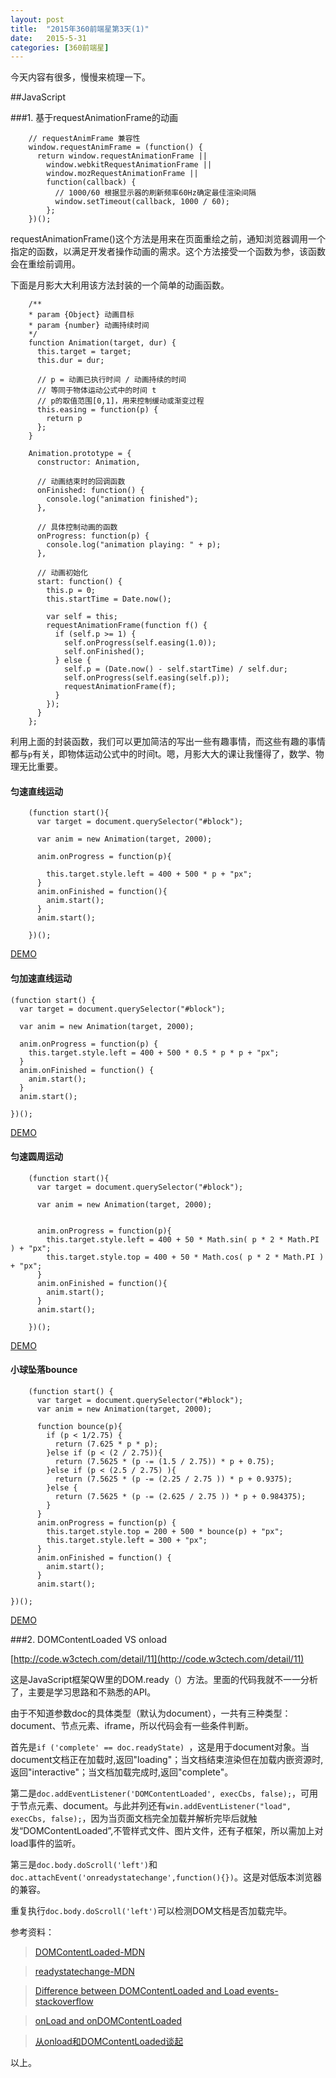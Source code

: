 ```yaml
---
layout: post
title:  "2015年360前端星第3天(1)"
date:   2015-5-31
categories: [360前端星]
---
```


今天内容有很多，慢慢来梳理一下。

##JavaScript

###1. 基于requestAnimationFrame的动画

		// requestAnimFrame 兼容性
	    window.requestAnimFrame = (function() {
	      return window.requestAnimationFrame ||
	        window.webkitRequestAnimationFrame ||
	        window.mozRequestAnimationFrame ||
	        function(callback) {
	          // 1000/60 根据显示器的刷新频率60Hz确定最佳渲染间隔
	          window.setTimeout(callback, 1000 / 60);
	        };
	    })();
	
requestAnimationFrame()这个方法是用来在页面重绘之前，通知浏览器调用一个指定的函数，以满足开发者操作动画的需求。这个方法接受一个函数为参，该函数会在重绘前调用。

下面是月影大大利用该方法封装的一个简单的动画函数。
		
		
	    /**
	    * param {Object} 动画目标
	    * param {number} 动画持续时间
	    */
	    function Animation(target, dur) {
	      this.target = target;
	      this.dur = dur;
	
	      // p = 动画已执行时间 / 动画持续的时间
		  // 等同于物体运动公式中的时间 t
		  // p的取值范围[0,1]，用来控制缓动或渐变过程
	      this.easing = function(p) {
	        return p
	      };
	    }
	
	    Animation.prototype = {
	      constructor: Animation,
	
	      // 动画结束时的回调函数
	      onFinished: function() {
	        console.log("animation finished");
	      },
	
	      // 具体控制动画的函数
	      onProgress: function(p) {
	        console.log("animation playing: " + p);
	      },
	
	      // 动画初始化
	      start: function() {
	        this.p = 0;
	        this.startTime = Date.now();
	
	        var self = this;
	        requestAnimationFrame(function f() {
	          if (self.p >= 1) {
	            self.onProgress(self.easing(1.0));
	            self.onFinished();
	          } else {
	            self.p = (Date.now() - self.startTime) / self.dur;
	            self.onProgress(self.easing(self.p));
	            requestAnimationFrame(f);
	          }
	        });
	      }
	    };
	
利用上面的封装函数，我们可以更加简洁的写出一些有趣事情，而这些有趣的事情都与`p`有关，即物体运动公式中的时间t。嗯，月影大大的课让我懂得了，数学、物理无比重要。

#### 匀速直线运动
		
	    (function start(){
		  var target = document.querySelector("#block");
		
		  var anim = new Animation(target, 2000);
		
		  anim.onProgress = function(p){
			
		    this.target.style.left = 400 + 500 * p + "px";
		  }
		  anim.onFinished = function(){
		    anim.start();
		  }
		  anim.start();
		
		})();
	
[DEMO](http://code.w3ctech.com/detail/1030)	
	
#### 匀加速直线运动

	(function start() {
	  var target = document.querySelector("#block");
	
	  var anim = new Animation(target, 2000);
	
	  anim.onProgress = function(p) {
	    this.target.style.left = 400 + 500 * 0.5 * p * p + "px";
	  }
	  anim.onFinished = function() {
	    anim.start();
	  }
	  anim.start();
	
	})();

[DEMO](http://code.w3ctech.com/detail/1032)

#### 匀速圆周运动

		(function start(){
		  var target = document.querySelector("#block");
		
		  var anim = new Animation(target, 2000);
		
		
		  anim.onProgress = function(p){
		    this.target.style.left = 400 + 50 * Math.sin( p * 2 * Math.PI ) + "px";
		    this.target.style.top = 400 + 50 * Math.cos( p * 2 * Math.PI ) + "px";
		  }
		  anim.onFinished = function(){
		    anim.start();
		  }
		  anim.start();
		
		})();
	
[DEMO](http://code.w3ctech.com/detail/1031)
		
#### 小球坠落bounce

		(function start() {
		  var target = document.querySelector("#block");
		  var anim = new Animation(target, 2000);
		
		  function bounce(p){
		    if (p < 1/2.75) {
		      return (7.625 * p * p);
		    }else if (p < (2 / 2.75)){
		      return (7.5625 * (p -= (1.5 / 2.75)) * p + 0.75);
		    }else if (p < (2.5 / 2.75) ){
		      return (7.5625 * (p -= (2.25 / 2.75 )) * p + 0.9375); 
		    }else {
		      return (7.5625 * (p -= (2.625 / 2.75 )) * p + 0.984375);
		    }
		  }
		  anim.onProgress = function(p) {
		    this.target.style.top = 200 + 500 * bounce(p) + "px";
		    this.target.style.left = 300 + "px";
		  }
		  anim.onFinished = function() {
		    anim.start();
		  }
		  anim.start();

	})();

[DEMO](http://code.w3ctech.com/detail/1034)

###2. DOMContentLoaded VS onload

[http://code.w3ctech.com/detail/11](http://code.w3ctech.com/detail/11)

这是JavaScript框架QW里的DOM.ready（）方法。里面的代码我就不一一分析了，主要是学习思路和不熟悉的API。

由于不知道参数doc的具体类型（默认为document），一共有三种类型：document、节点元素、iframe，所以代码会有一些条件判断。

首先是`if ('complete' == doc.readyState) `，这是用于document对象。当document文档正在加载时,返回"loading"；当文档结束渲染但在加载内嵌资源时,返回"interactive"；当文档加载完成时,返回"complete"。

第二是`doc.addEventListener('DOMContentLoaded', execCbs, false);`，可用于节点元素、document。与此并列还有`win.addEventListener("load", execCbs, false);`，因为当页面文档完全加载并解析完毕后就触发“DOMContentLoaded”,不管样式文件、图片文件，还有子框架，所以需加上对load事件的监听。

第三是`doc.body.doScroll('left')`和`doc.attachEvent('onreadystatechange',function(){})`。这是对低版本浏览器的兼容。

重复执行`doc.body.doScroll('left')`可以检测DOM文档是否加载完毕。

参考资料：

> [DOMContentLoaded-MDN](https://developer.mozilla.org/zh-CN/docs/Web/Events/DOMContentLoaded)

> [readystatechange-MDN](https://developer.mozilla.org/en-US/docs/Web/Events/readystatechange)

> [Difference between DOMContentLoaded and Load events-stackoverflow](http://stackoverflow.com/questions/2414750/difference-between-domcontentloaded-and-load-events)

> [onLoad and onDOMContentLoaded](http://javascript.info/tutorial/onload-ondomcontentloaded)

> [从onload和DOMContentLoaded谈起](http://www.cnblogs.com/hh54188/archive/2013/03/01/2939426.html)

以上。